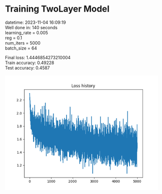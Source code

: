 # Training TwoLayer Model
datetime: 2023-11-04 16:09:19  
Well done in: 140 seconds  
learning_rate = 0.005  
reg = 0.1  
num_iters = 5000  
batch_size = 64  

Final loss: 1.4446854273210004   
Train accuracy: 0.49228   
Test accuracy: 0.4587  
<br>
<img src="loss.png">
